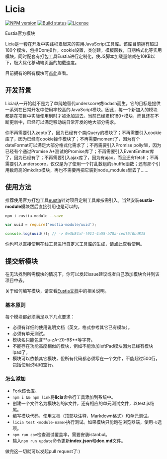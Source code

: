 # Licia

[![NPM version][npm-image]][npm-url]
[![Build status][travis-image]][travis-url]
[![License][license-image]][npm-url]

[npm-image]: https://img.shields.io/npm/v/eustia-module.svg
[npm-url]: https://npmjs.org/package/eustia-module
[travis-image]: https://img.shields.io/travis/liriliri/licia.svg
[travis-url]: https://travis-ci.org/liriliri/licia
[license-image]: https://img.shields.io/npm/l/eustia-module.svg

Eustia官方模块

Licia是一套在开发中实践积累起来的实用JavaScript工具库。该库目前拥有超过180个模块，包括Dom操作，cookie设置，类创建，模板函数，日期格式化等实用模块，同时配套有打包工具Eustia进行定制化，使JS脚本加载量缩减在10KB以下，极大优化移动端页面的加载速度。

目前拥有的所有模块可[点此](http://eustia.liriliri.io/module.html)查看。

## 开发背景

Licia从一开始就不是为了单纯地替代underscore或lodash而生。它的目标是提供一系列在日常开发中使用率较高的JavaScript模块。因此，每一个新加入的模块都是在项目中实际使用到时才被添加进去。当前已经累积180+模块，而且还在不断更新中，已经可以满足移动端日常开发的绝大部分需求。

你不再需要引入zepto了，因为已经有个类jQuery的模块了；不再需要引入cookie库了，因为已经有cookie操作模块了；不再需要moment了，因为有个dateFormat可以满足大部分格式化需求了；不再需要引入Promise pollyfill，因为已经有个通过Promise A+测试的Promise库了；不再需要引入EventEmitter库了，因为已经有了；不再需要引入ajax库了，因为有ajax，而且还有fetch；不再需要引入underscore，仅仅是为了使用一个打乱数组的shuffle函数；还有那个引用数奇高的mkdirp模块，再也不需要再把它装到node_modules里去了……

## 使用方法

推荐使用官方打包工具[eustia](http://eustia.liriliri.io/)针对项目定制工具库按需引入。当然安装**eustia-module**模块然后直接引用也是可以的。

```bash
npm i eustia-module --save
```

```javascript
var uuid = require('eustia-module/uuid');

console.log(uuid()); // -> 0e3b84af-f911-4a55-b78a-cedf6f0bd815
```

你也可以直接使用在线工具进行自定义工具库的生成，请[点此](http://eustia.liriliri.io/builder.html)查看使用。

## 提交新模块

在无法找到所需模块的情况下，你可以发起issue建议或者自己添加模块合并到该项目中去。

关于如何编写模块，请查看[Eustia文档](http://eustia.liriliri.io/docs.html#create-module)中的相关说明。

### 基本原则

每个模块都必须满足以下几点要求：

* 必须有详细的使用说明文档（英文，格式参考其它已有模块）。
* 必须有单元测试。
* 模块名只能包含**a-zA-Z0-9$**等字符。
* 不能存在功能高度相似的模块，例如不能添加leftPad模块因为已经有模块lpad了。
* 模块可以依赖其它模块，但所有代码都必须写在一个文件，不能超过500行，包括使用说明和空行。

### 怎么添加

* Fork该仓库。
* `npm i && npm link`将**licia**命令行工具添加到系统中。
* 创建一个文件名为模块名的js文件，还有相应的单元测试文件，以test.js结尾。
* 编写模块代码，使用文档（顶部块注释，Markdown格式）和单元测试。
* `licia test <module-name>`执行测试。如果模块只能跑在浏览器端，使用`-b`选项。
* `npm run cov`检查测试覆盖率，需要安装istanbul。
* 输入`npm run update`命令更新**index.json**和**doc.md**文件。

做完这一切就可以发起pull request了:)
